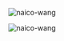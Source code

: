 <p><img align="center" src="https://github-readme-stats.vercel.app/api?username=naico-wang&show_icons=true&locale=en" alt="naico-wang" /></p>
<p><img align="center" src="https://github-readme-streak-stats.herokuapp.com/?user=naico-wang&" alt="naico-wang" /></p>
